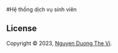 #Hệ thống dịch vụ sinh viên
## License

Copyright © 2023, [Nguyen Duong The Vi](https://github.com/thevi31415).
